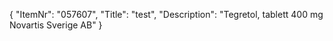 {
  "ItemNr": "057607",
  "Title": "test",
  "Description": "Tegretol, tablett 400 mg Novartis Sverige AB"
}
